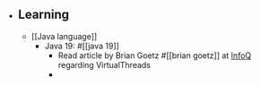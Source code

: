 - ## Learning
	- [[Java language]]
		- Java 19: #[[java 19]]
			- Read article by Brian Goetz #[[brian goetz]] at [InfoQ](https://www.infoq.com/articles/java-virtual-threads/) regarding VirtualThreads
			-